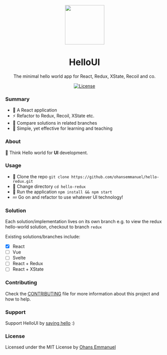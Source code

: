<p align="center">
	<a href="https://moonjs.org" target="_blank">
		<img width="125" src="https://github.com/ohansemmanuel/HelloUI/blob/master/src/images/logo.png">
	</a>
</p>
<h1 align="center">HelloUI</h1>
<p align="center">The minimal hello world app for React, Redux, XState, Recoil and co.</p>
<p align="center">
	<a href="https://license.kabir.sh"><img src="https://img.shields.io/badge/license-MIT-blue.svg" alt="License"></a>
</p>

### Summary

- :tada: A React application
- :zap: Refactor to Redux, Recoil, XState etc.
- :hammer: Compare solutions in related branches
- :rocket: Simple, yet effective for learning and teaching

### About

:thought_balloon: Think Hello world for **UI** development.

### Usage

- :high_brightness: Clone the repo
  `git clone https://github.com/ohansemmanuel/hello-redux.git`
- :eyes: Change directory
  `cd hello-redux`
- :brain: Run the application
  `npm install && npm start`
- :zzz: Go on and refactor to use whatever UI technology!

### Solution

Each solution/implementation lives on its own branch e.g. to view the redux hello-world solution, checkout to branch `redux`

Existing solutions/branches include:

- [x] React
- [ ] Vue
- [ ] Svelte
- [ ] React + Redux
- [ ] React + XState

### Contributing

Check the [CONTRIBUTING](/CONTRIBUTING.md) file for more information about this project and how to help.

### Support

Support HelloUI by [saying hello](https://twitter.com/ohansemmanuel?lang=en) :)

### License

Licensed under the MIT License by [Ohans Emmanuel](https://www.ohansemmanuel.com/)

